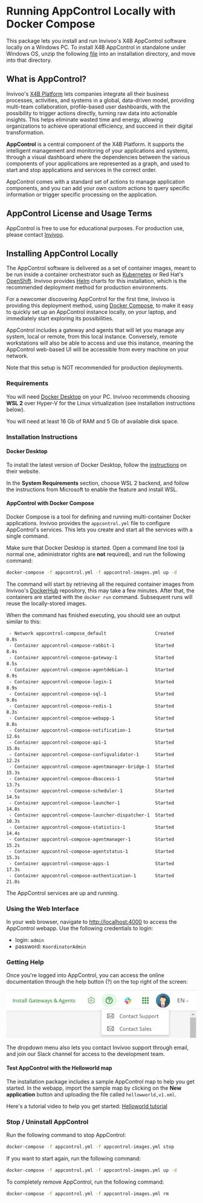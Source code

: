 # Running AppControl Locally with Docker Compose

This package lets you install and run Invivoo's X4B AppControl software locally
on a Windows PC. To install X4B AppControl in standalone under Windows
OS, unzip the
following
[file](https://github.com/xcomponent/appcontrol-documentation/releases/latest/download/appcontrol-standalone.zip) into
an installation directory, and move into that directory.


## What is AppControl?

Invivoo's [X4B Platform](https://x4b.xcomponent.com/) lets companies integrate
all their business processes, activities, and systems in a global, data-driven
model, providing multi-team collaboration, profile-based user dashboards, with
the possibility to trigger actions directly, turning raw data into actionable
insights. This helps eliminate wasted time and energy, allowing organizations
to achieve operational efficiency, and succeed in their digital transformation.

**AppControl** is a central component of the X4B Platform. It supports the
intelligent management and monitoring of your applications and systems, through
a visual dashboard where the dependencies between the various components of
your applications are represented as a graph, and used to start and stop
applications and services in the correct order.

AppControl comes with a standard set of actions to manage application
components, and you can add your own custom actions to query specific
information or trigger specific processing on the application.

## AppControl License and Usage Terms

AppControl is free to use for educational purposes. For production use, please
contact [Invivoo](mailto:sales@xcomponent.com).

## Installing AppControl Locally

The AppControl software is delivered as a set of container images, meant to be
run inside a container orchestrator such
as [Kubernetes](https://kubernetes.io/) or Red Hat's
[OpenShift](https://www.redhat.com/en/technologies/cloud-computing/openshift).
Invivoo provides [Helm](https://helm.sh/) charts for this installation, which
is the recommended deployment method for production environments.

For a newcomer discovering AppControl for the first time, Invivoo is providing
this deployment method,
using [Docker Compose](https://docs.docker.com/compose/), to make it easy to
quickly set up an AppControl instance locally, on your laptop, and immediately
start exploring its possibilities.

AppControl includes a gateway and agents that will let you manage any system,
local or remote, from this local instance. Conversely, remote workstations will
also be able to access and use this instance, meaning the AppControl web-based
UI will be accessible from every machine on your network.

Note that this setup is NOT recommended for production deployments.

### Requirements

You will need [Docker Desktop](https://www.docker.com/products/docker-desktop/)
on your PC. Invivoo recommends choosing **WSL 2** over Hyper-V for the Linux
virtualization (see installation instructions below).

You will need at least 16 Gb of RAM and 5 Gb of available disk space.

### Installation Instructions

#### Docker Desktop

To install the latest version of Docker Desktop, follow
the [instructions](https://docs.docker.com/desktop/windows/install/) on their
website.

In the **System Requirements** section, choose WSL 2 backend, and follow the
instructions from Microsoft to enable the feature and install WSL.

#### AppControl with Docker Compose

Docker Compose is a tool for defining and running multi-container Docker
applications. Invivoo provides the `appcontrol.yml` file to configure
AppControl's services. This lets you create and start all the services with a
single command.

Make sure that Docker Desktop is started. Open a command line tool (a normal
one, administrator rights are **not** required), and run the following command:

```bash
docker-compose -f appcontrol.yml -f appcontrol-images.yml up -d
```

The command will start by retrieving all the required container images from
Invivoo's [DockerHub](https://hub.docker.com/u/xcomponent) repository, this may
take a few minutes. After that, the containers are started with the `docker
run` command. Subsequent runs will reuse the locally-stored images.

When the command has finished executing, you should see an output similar to this:

``` console
 - Network appcontrol-compose_default                  Created                            0.8s
 - Container appcontrol-compose-rabbit-1               Started                            8.4s
 - Container appcontrol-compose-gateway-1              Started                            8.5s
 - Container appcontrol-compose-agentdebian-1          Started                            8.9s
 - Container appcontrol-compose-login-1                Started                            8.9s
 - Container appcontrol-compose-sql-1                  Started                            9.0s
 - Container appcontrol-compose-redis-1                Started                            8.3s
 - Container appcontrol-compose-webapp-1               Started                            8.8s
 - Container appcontrol-compose-notification-1         Started                           12.6s
 - Container appcontrol-compose-api-1                  Started                           15.8s
 - Container appcontrol-compose-configvalidator-1      Started                           12.2s
 - Container appcontrol-compose-agentmanager-bridge-1  Started                           15.3s
 - Container appcontrol-compose-dbaccess-1             Started                           13.7s
 - Container appcontrol-compose-scheduler-1            Started                           14.5s
 - Container appcontrol-compose-launcher-1             Started                           14.8s
 - Container appcontrol-compose-launcher-dispatcher-1  Started                           10.3s
 - Container appcontrol-compose-statistics-1           Started                           14.4s
 - Container appcontrol-compose-agentmanager-1         Started                           15.2s
 - Container appcontrol-compose-agentstatus-1          Started                           15.3s
 - Container appcontrol-compose-apps-1                 Started                           17.3s
 - Container appcontrol-compose-authentication-1       Started                           21.0s
```

The AppControl services are up and running.

### Using the Web Interface

In your web browser, navigate to [http://localhost:4000](http://localhost:4000)
to access the AppControl webapp. Use the following credentials to login:

- login: `admin`
- password: `KoordinatorAdmin`

### Getting Help

Once you're logged into AppControl, you can access the online documentation
through the help button (?) on the top right of the screen:

![Online Documentation](Help_button.png)

The dropdown menu also lets you contact Invivoo support through email, and join
our Slack channel for access to the development team.

#### Test AppControl with the Helloworld map

The installation package includes a sample AppControl map to help you get
started. In the webapp, import the sample map by clicking on the **New
application** button and uploading the file called `hellowworld,v1.xml`.

Here's a tutorial video to help you get
started:
[Helloworld tutorial](https://www.loom.com/share/a19d45ebc33c4aed9157a15e596cb10a)

### Stop / Uninstall AppControl

Run the following command to stop AppControl:

```bash
docker-compose -f appcontrol.yml -f appcontrol-images.yml stop
```

If you want to start again, run the following command:

```bash
docker-compose -f appcontrol.yml -f appcontrol-images.yml up -d
```

To completely remove AppControl, run the following command:

```bash
docker-compose -f appcontrol.yml -f appcontrol-images.yml rm
```

